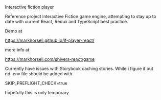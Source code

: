 Interactive fiction player

Reference project Interactive Fiction game engine, attempting to stay up to date with current React, Redux and TypeScript best practice.

Demo at

https://markhorsell.github.io/if-player-react/

more info at 

https://markhorsell.com/shivers-react/game

Currently have issues with Storybook caching stories. While i figure it out nd .env file should be added with

SKIP_PREFLIGHT_CHECK=true

hopefully this is only temporary
